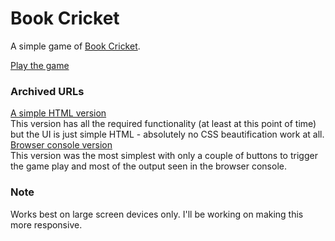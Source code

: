 # Book Cricket
A simple game of [Book Cricket](https://en.wikipedia.org/wiki/Forms_of_cricket#Book_cricket).

[Play the game](https://bookcricket.netlify.com/)

### Archived URLs
[A simple HTML version](https://archive-simple-html-v1--bookcricket.netlify.com/)    
This version has all the required functionality (at least at this point of time) but the UI is just simple HTML - absolutely no CSS beautification work at all.   
[Browser console version](https://archive-console-game-v0--bookcricket.netlify.com/)    
This version was the most simplest with only a couple of buttons to trigger the game play and most of the output seen in the browser console.

### Note
Works best on large screen devices only. I'll be working on making this more responsive.